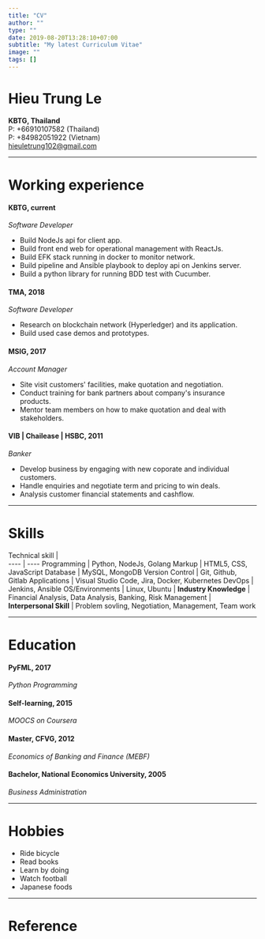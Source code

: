 ```yaml
---
title: "CV"
author: ""
type: ""
date: 2019-08-20T13:28:10+07:00
subtitle: "My latest Curriculum Vitae"
image: ""
tags: []
---
```

# Hieu Trung Le
**KBTG, Thailand**  
P: +66910107582 (Thailand)  
P: +84982051922 (Vietnam)  
hieuletrung102@gmail.com

---
# Working experience

#### KBTG, current
*Software Developer*  

* Build NodeJs api for client app.
* Build front end web for operational management with ReactJs.
* Build EFK stack running in docker to monitor network.
* Build pipeline and Ansible playbook to deploy api on Jenkins server.
* Build a python library for running BDD test with Cucumber.

#### TMA, 2018
*Software Developer*  

* Research on blockchain network (Hyperledger) and its application.
* Build used case demos and prototypes.

#### MSIG, 2017
*Account Manager*

* Site visit customers' facilities, make quotation and negotiation.
* Conduct training for bank partners about company's insurance products.
* Mentor team members on how to make quotation and deal with stakeholders.

#### VIB | Chailease | HSBC, 2011
*Banker*  

* Develop business by engaging with new coporate and individual customers.
* Handle enquiries and negotiate term and pricing to win deals.
* Analysis customer financial statements and cashflow.

---
# Skills

Technical skill |     
----     | ----
Programming | Python, NodeJs, Golang
Markup | HTML5, CSS, JavaScript
Database | MySQL, MongoDB
Version Control | Git, Github, Gitlab
Applications | Visual Studio Code, Jira, Docker, Kubernetes
DevOps | Jenkins, Ansible
OS/Environments | Linux, Ubuntu
 | 
**Industry Knowledge** | Financial Analysis, Data Analysis, Banking, Risk Management
 | 
**Interpersonal Skill** | Problem sovling, Negotiation, Management, Team work

---
# Education

#### PyFML, 2017
*Python Programming*

#### Self-learning, 2015
*MOOCS on Coursera*

#### Master, CFVG, 2012
*Economics of Banking and Finance (MEBF)*

#### Bachelor, National Economics University, 2005
*Business Administration*

---
# Hobbies 
* Ride bicycle
* Read books
* Learn by doing
* Watch football
* Japanese foods

---
# Reference
